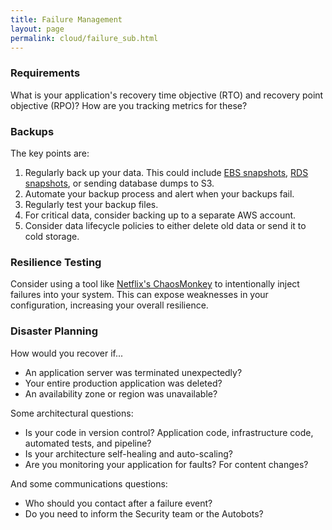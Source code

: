 ```yaml
---
title: Failure Management
layout: page
permalink: cloud/failure_sub.html
---
```


### Requirements

What is your application's recovery time objective (RTO) and recovery point objective (RPO)? How are you tracking metrics for these?

### Backups

The key points are:

1. Regularly back up your data. This could include [EBS snapshots](https://docs.aws.amazon.com/AWSEC2/latest/UserGuide/EBSSnapshots.html), [RDS snapshots](https://docs.aws.amazon.com/AmazonRDS/latest/UserGuide/USER_CreateSnapshot.html), or sending database dumps to S3.
1. Automate your backup process and alert when your backups fail.
1. Regularly test your backup files.
1. For critical data, consider backing up to a separate AWS account.
1. Consider data lifecycle policies to either delete old data or send it to cold storage.

### Resilience Testing

Consider using a tool like [Netflix's ChaosMonkey](https://github.com/Netflix/chaosmonkey) to intentionally inject failures into your system. This can expose weaknesses in your configuration, increasing your overall resilience.

### Disaster Planning

How would you recover if...

* An application server was terminated unexpectedly?
* Your entire production application was deleted?
* An availability zone or region was unavailable?

Some architectural questions:

* Is your code in version control? Application code, infrastructure code, automated tests, and pipeline?
* Is your architecture self-healing and auto-scaling?
* Are you monitoring your application for faults? For content changes?

And some communications questions:

* Who should you contact after a failure event?
* Do you need to inform the Security team or the Autobots?

